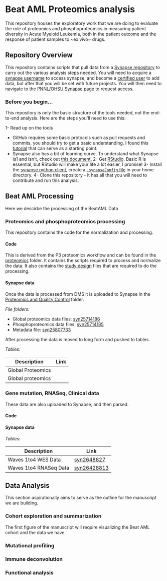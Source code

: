 # Beat AML Proteomics analysis
This repository houses the exploratory work that we are doing to evaluate the role of proteomics and phosphoproteomics in measuring patient diversity in Acute Myeloid Leukemia, both in the patient outcome and the response of patient samples to ~ex vivo~ drugs.


## Repository Overview

This repository contains scripts that pull data from a [Synapse repository](http://synapse.org/ptrc) to carry out the various analysis steps needed. You will need to acquire a [synapse username](http://synapse.org/register) to access synapse, and become a [certified user](https://docs.synapse.org/articles/accounts_certified_users_and_profile_validation.html) to add data, but after that you will be set with future projects. You will then need to navigate to the [PNNL/OHSU Synapse page](http://synapse.org/ptrc) to request access.


### Before you begin...

This repository is only the basic structure of the tools needed, not the end-to-end analysis. Here are the steps you'll need to use this:

1- Read up on the tools
  - GitHub requires some basic protocols such as pull requests and commits, you should try to get a basic understanding. I found this [tutorial](https://medium.com/@jonathanmines/the-ultimate-github-collaboration-guide-df816e98fb67) that can serve as a starting point.
  - Synapse also has a bit of learning curve. To understand what Synapse is1 and isn't, check out [this document](https://docs.synapse.org/articles/getting_started.html).
2- Get [RStudio](http://rstudio.org). Basic R is essential, but RStudio will make your life a lot easier, I promise!
3- Install the [synapse python client](https://python-docs.synapse.org/build/html/index.html), create a [`.synapseConfig` file](https://python-docs.synapse.org/build/html/Credentials.html) in your home directory.
4- Clone this repository - it has all that you will need to contribute and run this analysis.

## Beat AML Processing
Here we descirbe the processing of the BeatAML Data

### Proteomics and phosphoproteomics processing

This repository contains the code for the normalization and processing.

#### Code
This is derived from the P3 proteomics workflow and can be found in the [proteomics](./proteomics) folder. It contains the scripts required to process and normalize the data. It also contains the [study design](./proteomics/study_design) files that are required to do the processing.

#### Synapse data
Once the data is processed from DMS it is uploaded to Synapse in the [Proteomics and Quality Control](https://www.synapse.org/#!Synapse:syn24171150) folder.

_File folders:_

- Global proteomics data files: [syn25714186](https://www.synapse.org/#!Synapse:syn25714186)
- Phosphoproteomics data files: [syn25714185](https://www.synapse.org/#!Synapse:syn25714185)
- Metadata file: [syn25807733](https://www.synapse.org/#!Synapse:syn25807733)

After processing the data is moved to long form and pushed to tables.

_Tables:_

| Description | Link |
| --- | --- |
| Global Proteomics | |
| Global proteomics

### Gene mutation, RNASeq, Clinical data

These data are also uploaded to Synapse, and then parsed.
#### Code
#### Synapse data

_Tables_:

| Description | Link |
| --- | -- |
| Waves 1to4 WES Data | [syn2648827](https://www.synapse.org/#!Synapse:syn26428827/tables/) |
| Waves 1to4 RNASeq Data | [syn26428813](https://www.synapse.org/#!Synapse:syn26428813) |


## Data Analysis

This section aspirationally aims to serve as the outline for the manuscript we are building.

### Cohort exploration and summarization
The first figure of the manuscript will require visualizing the Beat AML cohort and the data we have.


### Mutational profiling

### Immune deconvolution

### Functional analysis
